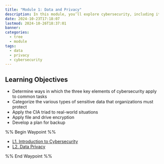 ```yaml
---
title: "Module 1: Data and Privacy"
description: In this module, you’ll explore cybersecurity, including its key elements and the threats it addresses. You’ll learn about data privacy, including the different types of sensitive data and the consequences that organizations face when data breaches occur. Then, you’ll discover how organizations evaluate data security using the CIA triad, an industry-standard information security model. You’ll also learn about data security controls used to combat cybersecurity threats. You’ll explore two of these controls in depth, encryption and backups, and you’ll even practice developing a data backup plan.
date: 2024-10-23T17:18:07
lastmod: 2024-10-26T18:37:01
banner: 
categories:
  - tree
  - module
tags:
  - data
  - privacy
  - cybersecurity
---
```

## Learning Objectives  
  
- Determine ways in which the three key elements of cybersecurity apply to common tasks  
- Categorize the various types of sensitive data that organizations must protect  
- Apply the CIA triad to real-world situations  
- Apply file and drive encryption  
- Develop a plan for backup  
  
%% Begin Waypoint %%  
- [L1. Introduction to Cybersecurity](./1.%20Introduction%20to%20Cybersecurity.md)  
- [L2. Data Privacy](./2.%20Data%20Privacy.md)  
  
%% End Waypoint %%  
